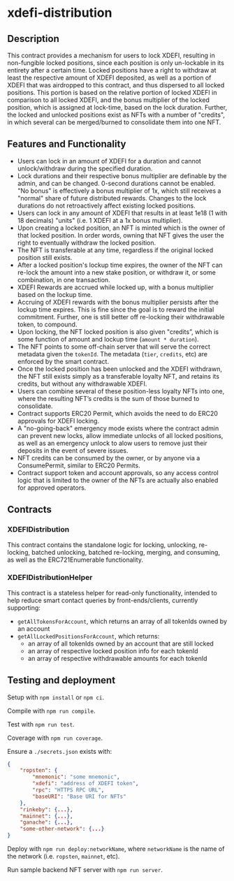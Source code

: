 # xdefi-distribution

## Description

This contract provides a mechanism for users to lock XDEFI, resulting in non-fungible locked positions, since each position is only un-lockable in its entirety after a certain time. Locked positions have a right to withdraw at least the respective amount of XDEFI deposited, as well as a portion of XDEFI that was airdropped to this contract, and thus dispersed to all locked positions. This portion is based on the relative portion of locked XDEFI in comparison to all locked XDEFI, and the bonus multiplier of the locked position, which is assigned at lock-time, based on the lock duration. Further, the locked and unlocked positions exist as NFTs with a number of "credits", in which several can be merged/burned to consolidate them into one NFT.

## Features and Functionality

-   Users can lock in an amount of XDEFI for a duration and cannot unlock/withdraw during the specified duration.
-   Lock durations and their respective bonus multiplier are definable by the admin, and can be changed. 0-second durations cannot be enabled. "No bonus" is effectively a bonus multiplier of 1x, which still receives a "normal" share of future distributed rewards. Changes to the lock durations do not retroactively affect existing locked positions.
-   Users can lock in any amount of XDEFI that results in at least 1e18 (1 with 18 decimals) "units" (i.e. 1 XDEFI at a 1x bonus multiplier).
-   Upon creating a locked position, an NFT is minted which is the owner of that locked position. In order words, owning that NFT gives the user the right to eventually withdraw the locked position.
-   The NFT is transferable at any time, regardless if the original locked position still exists.
-   After a locked position's lockup time expires, the owner of the NFT can re-lock the amount into a new stake position, or withdraw it, or some combination, in one transaction.
-   XDEFI Rewards are accrued while locked up, with a bonus multiplier based on the lockup time.
-   Accruing of XDEFI rewards with the bonus multiplier persists after the lockup time expires. This is fine since the goal is to reward the initial commitment. Further, one is still better off re-locking their withdrawable token, to compound.
-   Upon locking, the NFT locked position is also given "credits”, which is some function of amount and lockup time (`amount * duration`).
-   The NFT points to some off-chain server that will serve the correct metadata given the `tokenId`. The metadata (`tier`, `credits`, etc) are enforced by the smart contract.
-   Once the locked position has been unlocked and the XDEFI withdrawn, the NFT still exists simply as a transferable loyalty NFT, and retains its credits, but without any withdrawable XDEFI.
-   Users can combine several of these position-less loyalty NFTs into one, where the resulting NFT’s credits is the sum of those burned to consolidate.
-   Contract supports ERC20 Permit, which avoids the need to do ERC20 approvals for XDEFI locking.
-   A "no-going-back" emergency mode exists where the contract admin can prevent new locks, allow immediate unlocks of all locked positions, as well as an emergency unlock to alow users to remove just their deposits in the event of severe issues.
-   NFT credits can be consumed by the owner, or by anyone via a ConsumePermit, similar to ERC20 Permits.
-   Contract support token and account approvals, so any access control logic that is limited to the owner of the NFTs are actually also enabled for approved operators.

## Contracts

### XDEFIDistribution

This contract contains the standalone logic for locking, unlocking, re-locking, batched unlocking, batched re-locking, merging, and consuming, as well as the ERC721Enumerable functionality.

### XDEFIDistributionHelper

This contract is a stateless helper for read-only functionality, intended to help reduce smart contact queries by front-ends/clients, currently supporting:

-   `getAllTokensForAccount`, which returns an array of all tokenIds owned by an account
-   `getAllLockedPositionsForAccount`, which returns:
    -   an array of all tokenIds owned by an account that are still locked
    -   an array of respective locked position info for each tokenId
    -   an array of respective withdrawable amounts for each tokenId

## Testing and deployment

Setup with `npm install` or `npm ci`.

Compile with `npm run compile`.

Test with `npm run test`.

Coverage with `npm run coverage`.

Ensure a `./secrets.json` exists with:

```json
{
    "ropsten": {
        "mnemonic": "some mnemonic",
        "xdefi": "address of XDEFI token",
        "rpc": "HTTPS RPC URL",
        "baseURI": "Base URI for NFTs"
    },
    "rinkeby": {...},
    "mainnet": {...},
    "ganache": {...},
    "some-other-network": {...}
}
```

Deploy with `npm run deploy:networkName`, where `networkName` is the name of the network (i.e. `ropsten`, `mainnet`, etc).

Run sample backend NFT server with `npm run server`.
